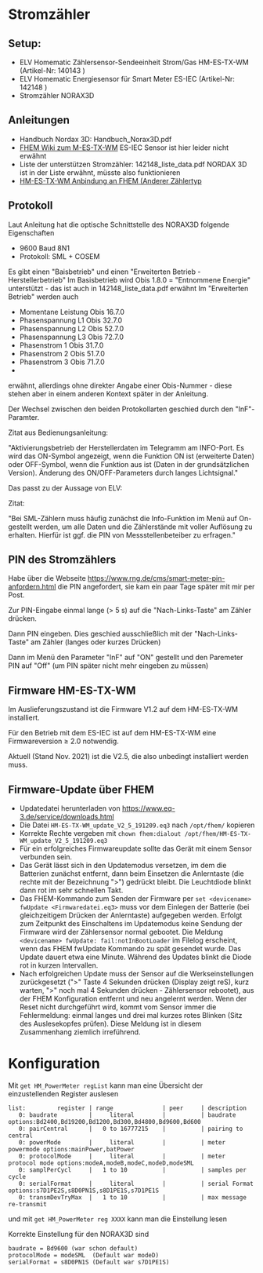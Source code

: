 # Stromzähler

## Setup:

- ELV Homematic Zählersensor-Sendeeinheit Strom/Gas HM-ES-TX-WM (Artikel-Nr: 140143 )
- ELV Homematic Energiesensor für Smart Meter ES-IEC (Artikel-Nr: 142148 )
- Stromzähler NORAX3D

## Anleitungen

- Handbuch Nordax 3D: Handbuch_Norax3D.pdf
- [FHEM Wiki zum M-ES-TX-WM](https://wiki.fhem.de/wiki/HM-ES-TX-WM_Z%C3%A4hlersensor_f%C3%BCr_Strom-_und_Gasz%C3%A4hler) ES-IEC Sensor ist hier leider nicht erwähnt
- Liste der unterstützen Stromzähler: 142148_liste_data.pdf NORDAX 3D ist in der Liste erwähnt, müsste also funktionieren
- [HM-ES-TX-WM Anbindung an FHEM (Anderer Zählertyp](https://richter.site/?p=54)

## Protokoll

Laut Anleitung hat die optische Schnittstelle des NORAX3D folgende Eigenschaften

- 9600 Baud 8N1
- Protokoll: SML + COSEM

Es gibt einen "Baisbetrieb" und einen "Erweiterten Betrieb - Herstellerbetrieb"
Im Basisbetrieb wird Obis 1.8.0 = "Entnommene Energie" unterstützt - das ist auch in 142148_liste_data.pdf erwähnt
Im "Erweiterten Betrieb" werden auch

- Momentane Leistung Obis 16.7.0
- Phasenspannung L1 Obis 32.7.0
- Phasenspannung L2 Obis 52.7.0
- Phasenspannung L3 Obis 72.7.0
- Phasenstrom 1 Obis 31.7.0
- Phasenstrom 2 Obis 51.7.0
- Phasenstrom 3 Obis 71.7.0
- 
erwähnt, allerdings ohne direkter Angabe einer Obis-Nummer - diese stehen aber in einem anderen Kontext später in der Anleitung.

Der Wechsel zwischen den beiden Protokollarten geschied durch den "InF"-Paramter.

Zitat aus Bedienungsanleitung:

"Aktivierungsbetrieb der Herstellerdaten im Telegramm am INFO-Port. Es wird das ON-Symbol angezeigt, wenn die Funktion ON ist (erweiterte Daten) oder OFF-Symbol, wenn die Funktion aus ist (Daten in der grundsätzlichen Version). Änderung des ON/OFF-Parameters durch langes Lichtsignal."

Das passt zu der Aussage von ELV:

Zitat:

"Bei SML-Zählern muss häufig zunächst die Info-Funktion im Menü auf On-gestellt werden, um alle Daten und die Zählerstände mit voller Auflösung zu erhalten. Hierfür ist ggf. die PIN von Messstellenbeteiber zu erfragen."

## PIN des Stromzählers

Habe über die Webseite https://www.rng.de/cms/smart-meter-pin-anfordern.html die PIN angefordert, sie kam ein paar Tage später mit mir per Post.

Zur PIN-Eingabe einmal lange (> 5 s) auf die "Nach-Links-Taste" am Zähler drücken.

Dann PIN eingeben. Dies geschied ausschließlich mit der "Nach-Links-Taste" am Zähler (langes oder kurzes Drücken)

Dann im Menü den Parameter "InF" auf "ON" gestellt und den Paremeter PIN auf "Off" (um PIN später nicht mehr eingeben zu müssen)

## Firmware HM-ES-TX-WM

Im Auslieferungszustand ist die Firmware V1.2 auf dem HM-ES-TX-WM installiert.

Für den Betrieb mit dem ES-IEC ist auf dem HM-ES-TX-WM eine Firmwareversion ≥ 2.0 notwendig.

Aktuell (Stand Nov. 2021) ist die V2.5, die also unbedingt installiert werden muss.  

## Firmware-Update über FHEM

- Updatedatei herunterladen von https://www.eq-3.de/service/downloads.html
- Die Datei `HM-ES-TX-WM_update_V2_5_191209.eq3` nach `/opt/fhem/` kopieren
- Korrekte Rechte vergeben mit `chown fhem:dialout /opt/fhem/HM-ES-TX-WM_update_V2_5_191209.eq3`
- Für ein erfolgreiches Firmwareupdate sollte das Gerät mit einem Sensor verbunden sein.
- Das Gerät lässt sich in den Updatemodus versetzen, im dem die Batterien zunächst entfernt, dann beim Einsetzen die Anlerntaste (die rechte mit der Bezeichnung ">") gedrückt bleibt. Die Leuchtdiode blinkt dann rot im sehr schnellen Takt.
- Das FHEM-Kommando zum Senden der Firmware per `set <devicename> fwUpdate <Firmwaredatei.eq3>` muss vor dem Einlegen der Batterie (bei gleichzeitigem Drücken der Anlerntaste) aufgegeben werden. Erfolgt zum Zeitpunkt des Einschaltens im Updatemodus keine Sendung der Firmware wird der Zählersensor normal gebootet. Die Meldung `<devicename> fwUpdate: fail:notInBootLoader` im Filelog erscheint, wenn das FHEM fwUpdate Kommando zu spät gesendet wurde. Das Update dauert etwa eine Minute. Während des Updates blinkt die Diode rot in kurzen Intervallen.
- Nach erfolgreichen Update muss der Sensor auf die Werkseinstellungen zurückgesetzt (">" Taste 4 Sekunden drücken (Display zeigt reS), kurz warten, ">" noch mal 4 Sekunden drücken - Zählersensor rebootet), aus der FHEM Konfiguration entfernt und neu angelernt werden. Wenn der Reset nicht durchgeführt wird, kommt vom Sensor immer die Fehlermeldung: einmal langes und drei mal kurzes rotes Blinken (Sitz des Auslesekopfes prüfen). Diese Meldung ist in diesem Zusammenhang ziemlich irreführend. 

# Konfiguration

Mit `get HM_PowerMeter regList` kann man eine Übersicht der einzustellenden Register auslesen

    list:         register | range              | peer     | description
       0: baudrate         |     literal        |          | baudrate options:Bd2400,Bd19200,Bd1200,Bd300,Bd4800,Bd9600,Bd600
       0: pairCentral      |   0 to 16777215    |          | pairing to central
       0: powerMode        |     literal        |          | meter powermode options:mainPower,batPower
       0: protocolMode     |     literal        |          | meter protocol mode options:modeA,modeB,modeC,modeD,modeSML
       0: samplPerCycl     |   1 to 10          |          | samples per cycle
       0: serialFormat     |     literal        |          | serial Format options:s7D1PE2S,s8D0PN1S,s8D1PE1S,s7D1PE1S
       0: transmDevTryMax  |   1 to 10          |          | max message re-transmit

und mit `get HM_PowerMeter reg XXXX` kann man die Einstellung lesen

Korrekte Einstellung für den NORAX3D sind

    baudrate = Bd9600 (war schon default)
    protocolMode = modeSML  (Default war modeD)
    serialFormat = s8D0PN1S (Default war s7D1PE1S)



